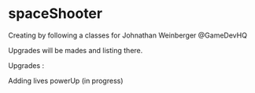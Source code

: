 # spaceShooter
Creating by following a classes for Johnathan Weinberger @GameDevHQ 

Upgrades will be mades and listing there.

Upgrades :

Adding lives powerUp (in progress)
